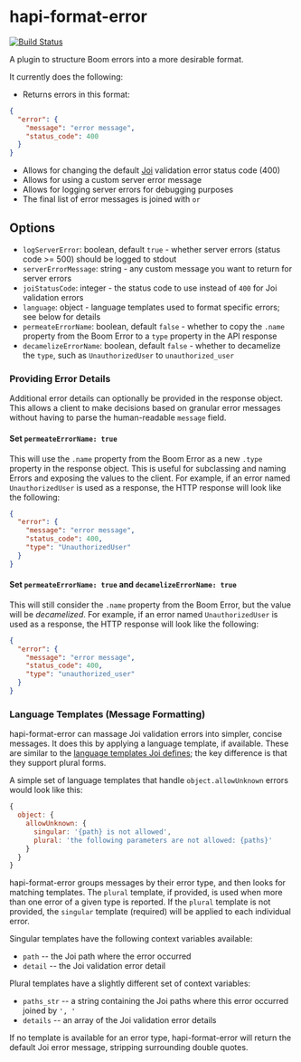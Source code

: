 # hapi-format-error

[![Build Status](https://travis-ci.org/lob/hapi-format-error.svg?branch=master)](https://travis-ci.org/lob/hapi-format-error)

A plugin to structure Boom errors into a more desirable format.

It currently does the following:

* Returns errors in this format:

```json
{
  "error": {
    "message": "error message",
    "status_code": 400
  }
}
```

* Allows for changing the default [Joi](https://github.com/hapijs/joi) validation error status code (400)
* Allows for using a custom server error message
* Allows for logging server errors for debugging purposes
* The final list of error messages is joined with ` or `

## Options

* `logServerError`: boolean, default `true` - whether server errors (status code >= 500) should be logged to stdout
* `serverErrorMessage`: string - any custom message you want to return for server errors
* `joiStatusCode`: integer - the status code to use instead of `400` for Joi validation errors
* `language`: object - language templates used to format specific errors; see below for details
* `permeateErrorName`: boolean, default `false` - whether to copy the `.name` property from the Boom Error to a `type` property in the API response
* `decamelizeErrorName`: boolean, default `false` - whether to decamelize the `type`, such as `UnauthorizedUser` to `unauthorized_user`

### Providing Error Details

Additional error details can optionally be provided in the response object. This allows a client to make decisions based on granular error messages without having to parse the human-readable `message` field.

#### Set `permeateErrorName: true`

This will use the `.name` property from the Boom Error as a new `.type` property in the response object. This is useful for subclassing and naming Errors and exposing the values to the client. For example, if an error named `UnauthorizedUser` is used as a response, the HTTP response will look like the following:

```json
{
  "error": {
    "message": "error message",
    "status_code": 400,
    "type": "UnauthorizedUser"
  }
}
```

#### Set `permeateErrorName: true` and `decamelizeErrorName: true`

This will still consider the `.name` property from the Boom Error, but the value will be _decamelized_. For example, if an error named `UnauthorizedUser` is used as a response, the HTTP response will look like the following:

```json
{
  "error": {
    "message": "error message",
    "status_code": 400,
    "type": "unauthorized_user"
  }
}
```

### Language Templates (Message Formatting)

hapi-format-error can massage Joi validation errors into simpler, concise messages. It does this by applying a language template, if available. These are similar to the [language templates Joi defines](https://github.com/hapijs/joi/blob/v13.2.0/lib/language.js); the key difference is that they support plural forms.

A simple set of language templates that handle `object.allowUnknown` errors would look like this:

```javascript
{
  object: {
    allowUnknown: {
      singular: '{path} is not allowed',
      plural: 'the following parameters are not allowed: {paths}'
    }
  }
}
```

hapi-format-error groups messages by their error type, and then looks for matching templates. The `plural` template, if provided, is used when more than one error of a given type is reported. If the `plural` template is not provided, the `singular` template (required) will be applied to each individual error.

Singular templates have the following context variables available:

* `path` -- the Joi path where the error occurred
* `detail` -- the Joi validation error detail

Plural templates have a slightly different set of context variables:

* `paths_str` -- a string containing the Joi paths where this error occurred joined by `', '`
* `details` -- an array of the Joi validation error details

If no template is available for an error type, hapi-format-error will return the default Joi error message, stripping surrounding double quotes.
